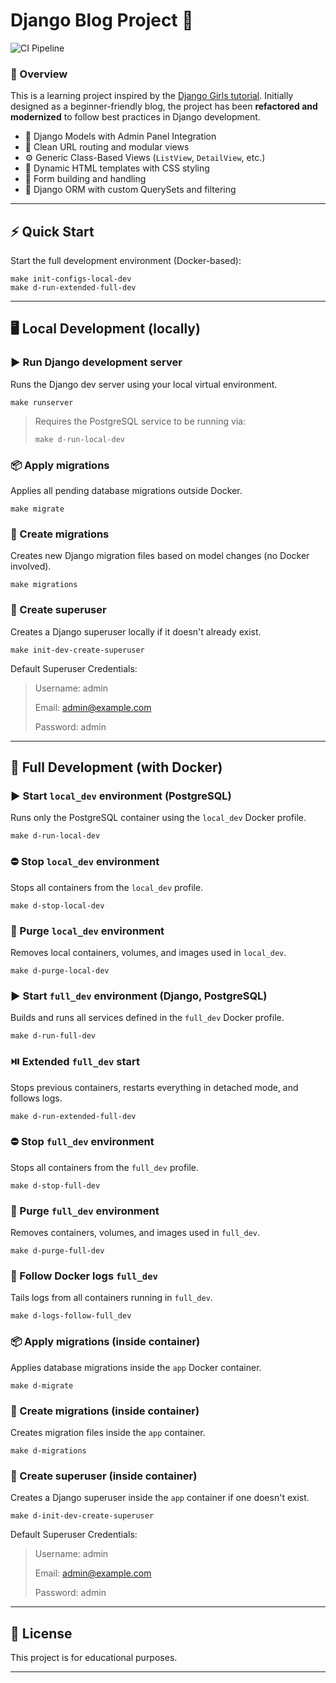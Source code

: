 # Django Blog Project 📝

![CI Pipeline](https://github.com/00-hidan-00/first_project_djangogirls/actions/workflows/main-workflow.yml/badge.svg)


### 🌟 Overview

This is a learning project inspired by the [Django Girls tutorial](https://tutorial.djangogirls.org/en/).
Initially designed as a beginner-friendly blog, the project has been **refactored and modernized** to follow best
practices in Django development.

- 🧱 Django Models with Admin Panel Integration
- 🔀 Clean URL routing and modular views
- ⚙️ Generic Class-Based Views (`ListView`, `DetailView`, etc.)
- 🎨 Dynamic HTML templates with CSS styling
- 📝 Form building and handling
- 🧠 Django ORM with custom QuerySets and filtering

---

## ⚡ Quick Start

Start the full development environment (Docker-based):

```shell
make init-configs-local-dev
make d-run-extended-full-dev
```

---

## 🖥️ Local Development (locally)

### ▶️ Run Django development server

Runs the Django dev server using your local virtual environment.

```shell
make runserver
```

> Requires the PostgreSQL service to be running via:
>```shell
>make d-run-local-dev
>```

### 📦 Apply migrations

Applies all pending database migrations outside Docker.

```shell
make migrate
```

### 🧾 Create migrations

Creates new Django migration files based on model changes (no Docker involved).

```shell
make migrations
```

### 👤 Create superuser

Creates a Django superuser locally if it doesn't already exist.

```shell
make init-dev-create-superuser
```

Default Superuser Credentials:
> Username: admin
>
>Email: admin@example.com
>
>Password: admin

---

## 🐳 Full Development (with Docker)

### ▶️ Start `local_dev` environment (PostgreSQL)

Runs only the PostgreSQL container using the `local_dev` Docker profile.

```shell
make d-run-local-dev
```

### ⛔ Stop `local_dev` environment

Stops all containers from the `local_dev` profile.

```shell
make d-stop-local-dev
```

### 🧼 Purge `local_dev` environment

Removes local containers, volumes, and images used in `local_dev`.

```shell
make d-purge-local-dev
```

### ▶️ Start `full_dev` environment (Django, PostgreSQL)

Builds and runs all services defined in the `full_dev` Docker profile.

```shell
make d-run-full-dev
```

### ⏯️ Extended `full_dev` start

Stops previous containers, restarts everything in detached mode, and follows logs.

```shell
make d-run-extended-full-dev
```

### ⛔ Stop `full_dev` environment

Stops all containers from the `full_dev` profile.

```shell
make d-stop-full-dev
```

### 🧼 Purge `full_dev` environment

Removes containers, volumes, and images used in `full_dev`.

```shell
make d-purge-full-dev
```

### 📜 Follow Docker logs `full_dev`

Tails logs from all containers running in `full_dev`.

```shell
make d-logs-follow-full_dev
```

### 📦 Apply migrations (inside container)

Applies database migrations inside the `app` Docker container.

```shell
make d-migrate
```

### 🧾 Create migrations (inside container)

Creates migration files inside the `app` container.

```shell
make d-migrations
```

### 👤 Create superuser (inside container)

Creates a Django superuser inside the `app` container if one doesn't exist.

```shell
make d-init-dev-create-superuser
```

Default Superuser Credentials:
> Username: admin
>
>Email: admin@example.com
>
>Password: admin

---

## 📎 License

This project is for educational purposes.

---